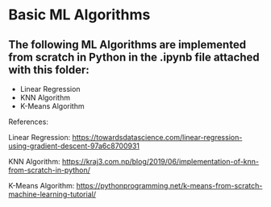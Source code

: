 # Basic ML Algorithms
## The following ML Algorithms are implemented from scratch in Python in the .ipynb file attached with this folder:
- Linear Regression
- KNN Algorithm
- K-Means Algorithm

References:

Linear Regression: https://towardsdatascience.com/linear-regression-using-gradient-descent-97a6c8700931

KNN Algorithm: https://kraj3.com.np/blog/2019/06/implementation-of-knn-from-scratch-in-python/

K-Means Algorithm: https://pythonprogramming.net/k-means-from-scratch-machine-learning-tutorial/
